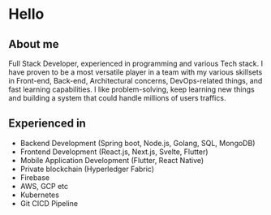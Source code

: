 # Hello
## About me
Full Stack Developer, experienced in programming and various Tech stack. I have proven to be a most versatile player in a team with my various skillsets in Front-end, Back-end, Architectural concerns, DevOps-related things, and fast learning capabilities. I like problem-solving, keep learning new things and building a system that could handle millions of users traffics.

## Experienced in
- Backend Development (Spring boot, Node.js, Golang, SQL, MongoDB)
- Frontend Development (React.js, Next.js, Svelte, Flutter)
- Mobile Application Development (Flutter, React Native)
- Private blockchain (Hyperledger Fabric)
- Firebase
- AWS, GCP etc
- Kubernetes
- Git CICD Pipeline
